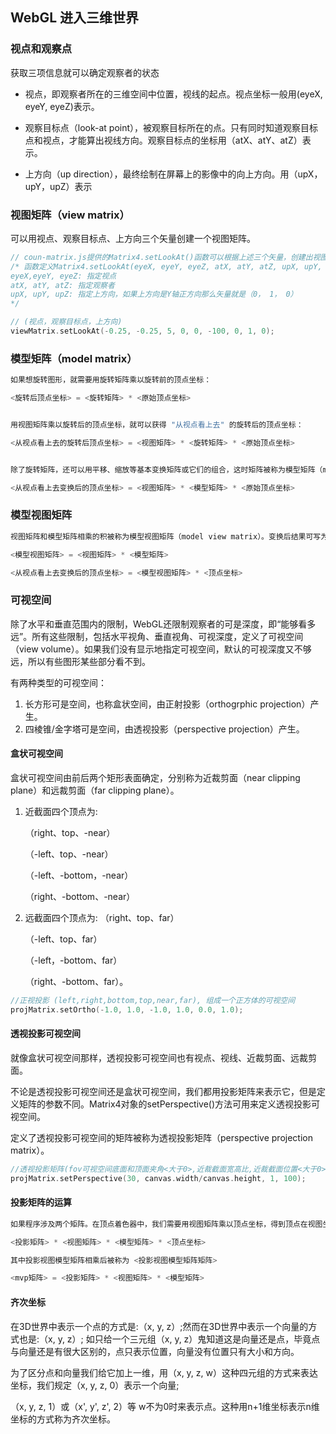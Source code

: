 ## WebGL 进入三维世界
### 视点和观察点

获取三项信息就可以确定观察者的状态

* 视点，即观察者所在的三维空间中位置，视线的起点。视点坐标一般用(eyeX, eyeY, eyeZ)表示。

* 观察目标点（look-at point），被观察目标所在的点。只有同时知道观察目标点和视点，才能算出视线方向。观察目标点的坐标用（atX、atY、atZ）表示。

* 上方向（up direction），最终绘制在屏幕上的影像中的向上方向。用（upX，upY，upZ）表示



### 视图矩阵（view matrix）

可以用视点、观察目标点、上方向三个矢量创建一个视图矩阵。
```c
// coun-matrix.js提供的Matrix4.setLookAt()函数可以根据上述三个矢量，创建出视图矩阵。
/* 函数定义Matrix4.setLookAt(eyeX, eyeY, eyeZ, atX, atY, atZ, upX, upY, upZ)。参数：
eyeX,eyeY, eyeZ: 指定视点
atX, atY, atZ: 指定观察者
upX, upY, upZ: 指定上方向，如果上方向是Y轴正方向那么矢量就是（0， 1， 0）
*/

// (视点，观察目标点，上方向)
viewMatrix.setLookAt(-0.25, -0.25, 5, 0, 0, -100, 0, 1, 0);
```



### 模型矩阵（model matrix）

```c
如果想旋转图形，就需要用旋转矩阵乘以旋转前的顶点坐标：

<旋转后顶点坐标> = <旋转矩阵> * <原始顶点坐标>


用视图矩阵乘以旋转后的顶点坐标，就可以获得 "从视点看上去" 的旋转后的顶点坐标：

<从视点看上去的旋转后顶点坐标> = <视图矩阵> * <旋转矩阵> * <原始顶点坐标>


除了旋转矩阵，还可以用平移、缩放等基本变换矩阵或它们的组合，这时矩阵被称为模型矩阵（model matrix）。这样就可以写成：

<从视点看上去变换后的顶点坐标> = <视图矩阵> * <模型矩阵> * <原始顶点坐标>
```



### 模型视图矩阵

```c
视图矩阵和模型矩阵相乘的积被称为模型视图矩阵（model view matrix）。变换后结果可写为：

<模型视图矩阵> = <视图矩阵> * <模型矩阵>

<从视点看上去变换后的顶点坐标> = <模型视图矩阵> * <顶点坐标>
```



### 可视空间

除了水平和垂直范围内的限制，WebGL还限制观察者的可是深度，即“能够看多远”。所有这些限制，包括水平视角、垂直视角、可视深度，定义了可视空间（view volume）。如果我们没有显示地指定可视空间，默认的可视深度又不够远，所以有些图形某些部分看不到。

有两种类型的可视空间：

1. 长方形可是空间，也称盒状空间，由正射投影（orthogrphic projection）产生。
2. 四棱锥/金字塔可是空间，由透视投影（perspective projection）产生。



#### 盒状可视空间

盒状可视空间由前后两个矩形表面确定，分别称为近裁剪面（near clipping plane）和远裁剪面（far clipping plane）。

1. 近截面四个顶点为:

   （right、top、-near）

   （-left、top、-near）

   （-left、-bottom，-near）

   （right、-bottom、-near）

2. 远截面四个顶点为:
   （right、top、far）

   （-left、top、far）

   （-left，-bottom、far）

   （right、-bottom、far）。

```c
//正视投影 (left,right,bottom,top,near,far), 组成一个正方体的可视空间 
projMatrix.setOrtho(-1.0, 1.0, -1.0, 1.0, 0.0, 1.0);
```



#### 透视投影可视空间

就像盒状可视空间那样，透视投影可视空间也有视点、视线、近裁剪面、远裁剪面。

不论是透视投影可视空间还是盒状可视空间，我们都用投影矩阵来表示它，但是定义矩阵的参数不同。Matrix4对象的setPerspective()方法可用来定义透视投影可视空间。

定义了透视投影可视空间的矩阵被称为透视投影矩阵（perspective projection matrix）。
```c
//透视投影矩阵(fov可视空间底面和顶面夹角<大于0>,近裁截面宽高比,近裁截面位置<大于0>,远裁截面位置<大于0>)
projMatrix.setPerspective(30, canvas.width/canvas.height, 1, 100);
```



#### 投影矩阵的运算

```c
如果程序涉及两个矩阵。在顶点着色器中，我们需要用视图矩阵乘以顶点坐标，得到顶点在视图坐标系下的坐标，再左乘投影矩阵并赋值给gl_Position。计算过程如下：

<投影矩阵> * <视图矩阵> * <模型矩阵> * <顶点坐标>

其中投影视图模型矩阵相乘后被称为 <投影视图模型矩阵矩阵>

<mvp矩阵> = <投影矩阵> * <视图矩阵> * <模型矩阵>
```



#### 齐次坐标

在3D世界中表示一个点的方式是:（x, y, z）;然而在3D世界中表示一个向量的方式也是:（x, y, z）;
如只给一个三元组（x, y, z）鬼知道这是向量还是点，毕竟点与向量还是有很大区别的，点只表示位置，向量没有位置只有大小和方向。



为了区分点和向量我们给它加上一维，用（x, y, z, w）这种四元组的方式来表达坐标，我们规定（x, y, z, 0）表示一个向量;

（x, y, z, 1）或（x', y', z', 2）等 w不为0时来表示点。这种用n+1维坐标表示n维坐标的方式称为齐次坐标。



